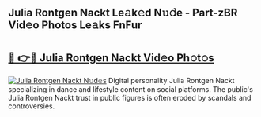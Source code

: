 ## Julia Rontgen Nackt Le𝚊k𝚎d N𝚞𝚍e - Part-zBR Vid𝚎o Photos Le𝚊ks FnFur

# <h2><a href="http://fb3jq88.evod.top/?m=Julia+Rontgen+Nackt">🔗 👉🔴 Julia Rontgen Nackt Vid𝚎o Ph𝚘t𝚘s</a></h2>

[![Julia Rontgen Nackt N𝚞d𝚎s](https://i.imgur.com/8V9OHl7.gif)](http://fb3jq88.evod.top/?m=Julia+Rontgen+Nackt)
Digital personality Julia Rontgen Nackt specializing in dance and lifestyle content on social platforms. The public's Julia Rontgen Nackt trust in public figures is often eroded by scandals and controversies. 

